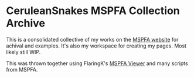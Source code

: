 # CeruleanSnakes MSPFA Collection Archive
This is a consolidated collective of my works on the [MSPFA website](https://mspfa.com/) for achival and examples. It's also my workspace for creating my pages. Most likely still WIP.

This was thrown together using FlaringK's [MSPFA Viewer](https://github.com/FlaringK/mspfaViewer) and many scripts from MSPFA.

